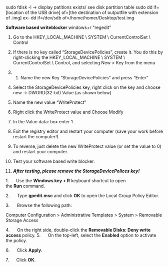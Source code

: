 sudo fdisk -l -> display patitions exists/ see disk partition table
sudo dd if=[location of the USB drive] of=[the destination of outputfile with extension of .img]
ex- dd if=/dev/sdb of=/home/homer/Desktop/test.img

**Software based writeblocker**
windows+r "regedit"
1.  Go to the HKEY_LOCAL_MACHINE \ SYSTEM \ CurrentControlSet \ Control
2. If there is no key called “StorageDevicePolicies”, create it. You do this by right-clicking the HKEY_LOCAL_MACHINE \ SYSTEM \ CurrentControlSet \ Control, and selecting New > Key from the menu
3. 1.  Name the new Key “StorageDevicePolicies” and press “Enter”

4.  Select the StorageDevicePolicies key, right click on the key and choose new -> DWORD(32-bit) Value (as shown below)
5. Name the new value “WriteProtect”
6.  Right click the WriteProtect value and Choose Modify
7.  In the Value data: box enter 1
8. Exit the registry editor and restart your computer (save your work before restart the computer!).
9.  To reverse, just delete the new WriteProtect value (or set the value to 0) and restart your computer.
10.  Test your software based write blocker.
11.  **_After testing, please remove the StorageDevicePolices key!_**

1.      Use the **Windows key + R** keyboard shortcut to open the **Run** command.

2.      Type **gpedit.msc** and click **OK** to open the Local Group Policy Editor.

3.      Browse the following path:

Computer Configuration > Administrative Templates > System > Removable Storage Access

4.      On the right side, double-click the **Removable Disks: Deny write access** policy.
5.      On the top-left, select the **Enabled** option to activate the policy.

6.      Click **Apply**.

7.      Click **OK**.
